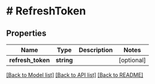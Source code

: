 # # RefreshToken

## Properties

Name | Type | Description | Notes
------------ | ------------- | ------------- | -------------
**refresh_token** | **string** |  | [optional]

[[Back to Model list]](../../README.md#models) [[Back to API list]](../../README.md#endpoints) [[Back to README]](../../README.md)
